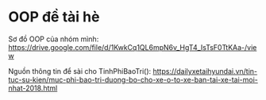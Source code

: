 # OOP đề tài hè

Sơ đồ OOP của nhóm mình:
https://drive.google.com/file/d/1KwkCq1QL6mpN6v_HgT4_IsTsF0TtKAa-/view

Nguồn thông tin để sài cho TinhPhiBaoTri():
https://dailyxetaihyundai.vn/tin-tuc-su-kien/muc-phi-bao-tri-duong-bo-cho-xe-o-to-xe-ban-tai-xe-tai-moi-nhat-2018.html
